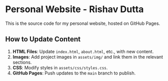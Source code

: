 # Personal Website - Rishav Dutta

This is the source code for my personal website, hosted on GitHub Pages.

## How to Update Content
1. **HTML Files**: Update `index.html`, `about.html`, etc., with new content.
2. **Images**: Add project images in `assets/img/` and link them in the relevant sections.
3. **CSS**: Modify styles in `assets/css/styles.css`.
4. **GitHub Pages**: Push updates to the `main` branch to publish.
